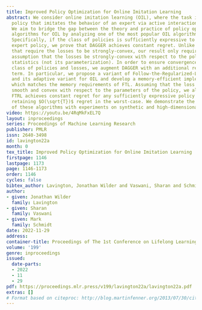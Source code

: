 ```yaml
---
title: Improved Policy Optimization for Online Imitation Learning
abstract: We consider online imitation learning (OIL), where the task is to find a
  policy that imitates the behavior of an expert via active interaction with the environment.
  We aim to bridge the gap between the theory and practice of policy optimization
  algorithms for OIL by analyzing one of the most popular OIL algorithms, DAGGER.
  Specifically, if the class of policies is sufficiently expressive to contain the
  expert policy, we prove that DAGGER achieves constant regret. Unlike previous bounds
  that require the losses to be strongly-convex, our result only requires the weaker
  assumption that the losses be strongly-convex with respect to the policy’s sufficient
  statistics (not its parameterization). In order to ensure convergence for a wider
  class of policies and losses, we augment DAGGER with an additional regularization
  term. In particular, we propose a variant of Follow-the-Regularized-Leader (FTRL)
  and its adaptive variant for OIL and develop a memory-efficient implementation,
  which matches the memory requirements of FTL. Assuming that the loss functions are
  smooth and convex with respect to the parameters of the policy, we also prove that
  FTRL achieves constant regret for any sufficiently expressive policy class, while
  retaining $O(\sqrt{T})$ regret in the worst-case. We demonstrate the effectiveness
  of these algorithms with experiments on synthetic and high-dimensional control tasks.
video: https://youtu.be/4RqMkFxEL7Q
layout: inproceedings
series: Proceedings of Machine Learning Research
publisher: PMLR
issn: 2640-3498
id: lavington22a
month: 0
tex_title: Improved Policy Optimization for Online Imitation Learning
firstpage: 1146
lastpage: 1173
page: 1146-1173
order: 1146
cycles: false
bibtex_author: Lavington, Jonathan Wilder and Vaswani, Sharan and Schmidt, Mark
author:
- given: Jonathan Wilder
  family: Lavington
- given: Sharan
  family: Vaswani
- given: Mark
  family: Schmidt
date: 2022-11-29
address:
container-title: Proceedings of The 1st Conference on Lifelong Learning Agents
volume: '199'
genre: inproceedings
issued:
  date-parts:
  - 2022
  - 11
  - 29
pdf: https://proceedings.mlr.press/v199/lavington22a/lavington22a.pdf
extras: []
# Format based on citeproc: http://blog.martinfenner.org/2013/07/30/citeproc-yaml-for-bibliographies/
---
```

